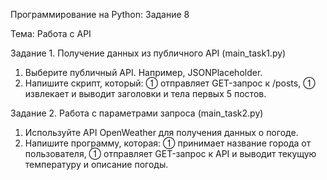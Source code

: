 Программирование на Python: Задание 8

Тема: Работа с API

Задание 1. Получение данных из публичного API (main_task1.py)
1. Выберите публичный API. Например, JSONPlaceholder.
2. Напишите скрипт, который:
 отправляет GET-запрос к /posts,
 извлекает и выводит заголовки и тела первых 5 постов.

Задание 2. Работа с параметрами запроса (main_task2.py)
1. Используйте API OpenWeather для получения данных о погоде.
2. Напишите программу, которая:
 принимает название города от пользователя,
 отправляет GET-запрос к API и выводит текущую температуру и
описание погоды.
